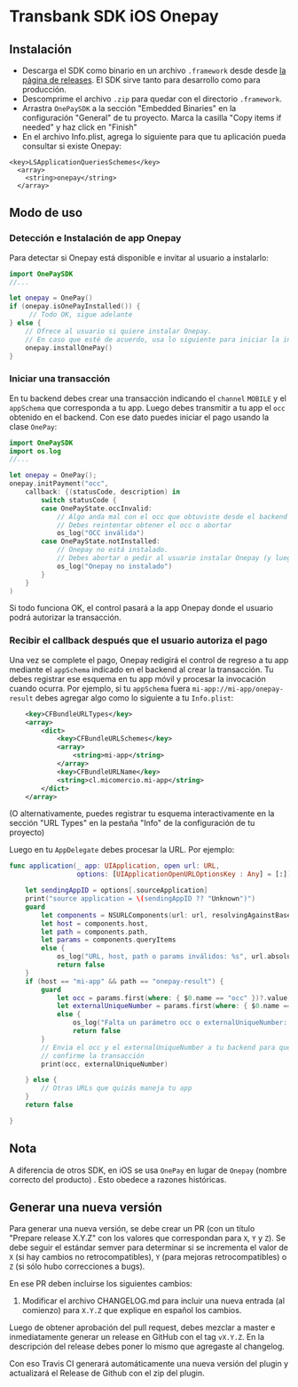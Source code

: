 # Transbank SDK iOS Onepay

## Instalación

- Descarga el SDK como binario en un archivo `.framework` desde desde [la página de releases](https://github.com/TransbankDevelopers/transbank-sdk-ios-onepay/releases).  El SDK sirve tanto para desarrollo como para producción.
- Descomprime el archivo `.zip` para quedar con el directorio `.framework`.
- Arrastra `OnePaySDK` a la sección "Embedded Binaries" en la configuración "General" de tu proyecto. Marca la casilla "Copy items if needed" y haz click en "Finish"
- En el archivo Info.plist, agrega lo siguiente para que tu aplicación pueda consultar si existe Onepay:

```
<key>LSApplicationQueriesSchemes</key>
  <array>
    <string>onepay</string>        
  </array>
```

## Modo de uso  

### Detección e Instalación de app Onepay

Para detectar si Onepay está disponible e invitar al usuario a instalarlo:

```swift
import OnePaySDK
//...

let onepay = OnePay()
if (onepay.isOnePayInstalled()) {
     // Todo OK, sigue adelante             
} else {
    // Ofrece al usuario si quiere instalar Onepay. 
    // En caso que esté de acuerdo, usa lo siguiente para iniciar la instalación:
    onepay.installOnePay()
}
```

### Iniciar una transacción

En tu backend debes crear una transacción indicando el `channel` `MOBILE` y el `appSchema` que corresponda a tu app. Luego debes transmitir a tu app el `occ` obtenido en el backend. Con ese dato puedes iniciar el pago usando la clase `OnePay`:

```swift
import OnePaySDK
import os.log
//...

let onepay = OnePay();
onepay.initPayment("occ",
    callback: {(statusCode, description) in
        switch statusCode {
        case OnePayState.occInvalid:
            // Algo anda mal con el occ que obtuviste desde el backend
            // Debes reintentar obtener el occ o abortar        
            os_log("OCC inválida")
        case OnePayState.notInstalled:
            // Onepay no está instalado.
            // Debes abortar o pedir al usuario instalar Onepay (y luego reintentar initPayment)        
            os_log("Onepay no instalado")
        }
    }
)
```

Si todo funciona OK, el control pasará a la app Onepay donde el usuario podrá autorizar la transacción.

### Recibir el callback después que el usuario autoriza el pago

Una vez se complete el pago, Onepay redigirá el control de regreso a tu app mediante el `appSchema` indicado en el backend al crear la transacción. Tu debes registrar ese esquema en tu app móvil y procesar la invocación cuando ocurra. Por ejemplo, si tu `appSchema` fuera `mi-app://mi-app/onepay-result` debes agregar algo como lo siguiente a tu `Info.plist`:

```xml
	<key>CFBundleURLTypes</key>
	<array>
		<dict>
			<key>CFBundleURLSchemes</key>
			<array>
				<string>mi-app</string>
			</array>
			<key>CFBundleURLName</key>
			<string>cl.micomercio.mi-app</string>
		</dict>
	</array>
 ```
(O alternativamente, puedes registrar tu esquema interactivamente en la sección "URL Types" en la pestaña "Info" de la configuración de tu proyecto)


Luego en tu `AppDelegate` debes procesar la URL. Por ejemplo:

```swift
func application(_ app: UIApplication, open url: URL,
                 options: [UIApplicationOpenURLOptionsKey : Any] = [:]) -> Bool {

    let sendingAppID = options[.sourceApplication]
    print("source application = \(sendingAppID ?? "Unknown")")
    guard
        let components = NSURLComponents(url: url, resolvingAgainstBaseURL: true),
        let host = components.host,
        let path = components.path,
        let params = components.queryItems
        else {
            os_log("URL, host, path o params inválidos: %s", url.absoluteString)
            return false
    }
    if (host == "mi-app" && path == "onepay-result") {
        guard
            let occ = params.first(where: { $0.name == "occ" })?.value,
            let externalUniqueNumber = params.first(where: { $0.name == "externalUniqueNumber" })?.value
            else {
                os_log("Falta un parámetro occ o externalUniqueNumber: %s", url.absoluteString)
                return false
        }
        // Envia el occ y el externalUniqueNumber a tu backend para que
        // confirme la transacción
        print(occ, externalUniqueNumber)

    } else {
        // Otras URLs que quizás maneja tu app
    }
    return false

}
```

## Nota

A diferencia de otros SDK, en iOS se usa `OnePay` en lugar de `Onepay` (nombre correcto del producto) . Esto obedece a razones históricas.

## Generar una nueva versión

Para generar una nueva versión, se debe crear un PR (con un título "Prepare release X.Y.Z" con los valores que correspondan para `X`, `Y` y `Z`). Se debe seguir el estándar semver para determinar si se incrementa el valor de `X` (si hay cambios no retrocompatibles), `Y` (para mejoras retrocompatibles) o `Z` (si sólo hubo correcciones a bugs).

En ese PR deben incluirse los siguientes cambios:

1. Modificar el archivo CHANGELOG.md para incluir una nueva entrada (al comienzo) para `X.Y.Z` que explique en español los cambios.

Luego de obtener aprobación del pull request, debes mezclar a master e inmediatamente generar un release en GitHub con el tag `vX.Y.Z`. En la descripción del release debes poner lo mismo que agregaste al changelog.

Con eso Travis CI generará automáticamente una nueva versión del plugin y actualizará el Release de Github con el zip del plugin.
